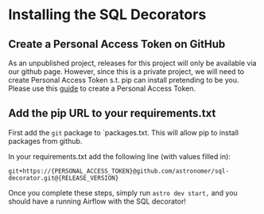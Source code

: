 # Installing the SQL Decorators

## Create a Personal Access Token on GitHub

As an unpublished project, releases for this project will only be available via our github
page. However, since this is a private project, we will need to create Personal Access Token s.t.
pip can install pretending to be you. Please use this [guide](https://docs.github.com/en/github/authenticating-to-github/keeping-your-account-and-data-secure/creating-a-personal-access-token)
to create a Personal Access Token.

## Add the pip URL to your requirements.txt

First add the `git` package to `packages.txt. This will allow pip to install packages from github.

In your requirements.txt add the following line (with values filled in):

```shell script
git+https://{PERSONAL_ACCESS_TOKEN}@github.com/astronomer/sql-decorator.git@{RELEASE_VERSION}
```

Once you complete these steps, simply run `astro dev start,` and you should have a running Airflow
with the SQL decorator!